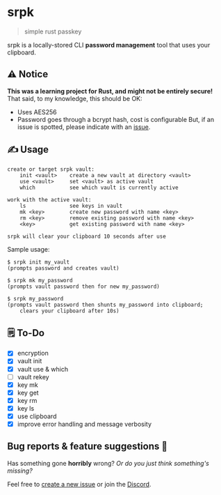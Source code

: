 # srpk
> simple rust passkey

srpk is a locally-stored CLI **password management** tool that uses your clipboard.

## ⚠️ Notice

**This was a learning project for Rust, and might not be entirely secure!**
That said, to my knowledge, this should be OK:
- Uses AES256
- Password goes through a bcrypt hash, cost is configurable
But, if an issue is spotted, please indicate with an [issue](https://github.com/jack-avery/srpk/issues).

## ✍️ Usage

```
create or target srpk vault:
    init <vault>    create a new vault at directory <vault>
    use <vault>     set <vault> as active vault
    which           see which vault is currently active

work with the active vault:
    ls              see keys in vault
    mk <key>        create new password with name <key>
    rm <key>        remove existing password with name <key>
    <key>           get existing password with name <key>

srpk will clear your clipboard 10 seconds after use
```

Sample usage:
```
$ srpk init my_vault
(prompts password and creates vault)

$ srpk mk my_password
(prompts vault password then for new my_password)

$ srpk my_password
(prompts vault password then shunts my_password into clipboard;
    clears your clipboard after 10s)
```

## 🗒️ To-Do

- [x] encryption
- [x] vault init
- [x] vault use & which
- [ ] vault rekey
- [x] key mk
- [x] key get
- [x] key rm
- [x] key ls
- [x] use clipboard
- [x] improve error handling and message verbosity

## Bug reports & feature suggestions 🐛
Has something gone **horribly** wrong? *Or do you just think something's missing?*

Feel free to [create a new issue](https://github.com/jack-avery/srpk/issues) or join the [Discord](https://discord.gg/qpyT4zx).

